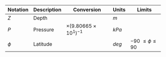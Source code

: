 Notation | Description | Conversion | Units | Limits
--- | --- | --- | --- | ---
$Z$   | Depth    | | $m$   |
$P$   | Pressure | $\times {\left( {9.80665 \times {{10}^1}} \right)^{ - 1}}$ | $kPa$ |
$\phi$| Latitude | | $deg$ | $-90\ \le \phi \le 90$
